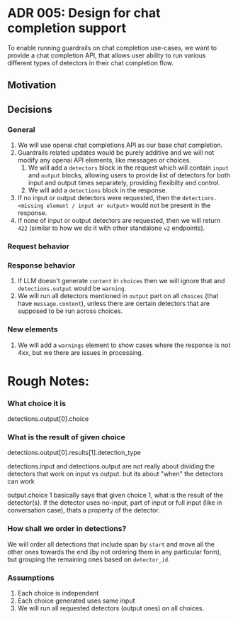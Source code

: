 # ADR 005: Design for chat completion support

To enable running guardrails on chat completion use-cases, we want to provide a chat completion API, that allows user ability to run various different types of detectors in their chat completion flow.

## Motivation


## Decisions

### General
1. We will use openai chat completions API as our base chat completion. 
1. Guardrails related updates would be purely additive and we will not modify any openai API elements, like messages or choices.
    1. We will add a `detectors` block in the request which will contain `input` and `output` blocks, allowing users to provide list of detectors for both input and output times separately, providing flexibilty and control.
    1. We will add a `detections` block in the response.
1. If no input or output detectors were requested, then the `detections.<missing element / input or output>` would not be present in the response.
1. If none of input or output detectors are requested, then we will return `422` (similar to how we do it with other standalone `v2` endpoints).

### Request behavior

### Response behavior
1. If LLM doesn't generate `content` in `choices` then we will ignore that and `detections.output` would be `warning`.
1. We will run all detectors mentioned in `output` part on all `choices` (that have `message.content`), unless there are certain detectors that are supposed to be run across choices.

### New elements
1. We will add a `warnings` element to show cases where the response is not 4xx, but we there are issues in processing.


# Rough Notes:

### What choice it is
detections.output[0].choice

### What is the result of given choice
detections.output[0].results[1].detection_type

detections.input and detections.output are not really about dividing the detectors that work on input vs output. but its about "when" the detectors can work 


output.choice 1 basically says that given choice 1, what is the result of the detector(s). If the detector uses no-input, part of input or full input (like in conversation case), thats a property of the detector.

### How shall we order in detections?
We will order all detections that include span by `start` and move all the other ones towards the end (by not ordering them in any particular form), but grouping the remaining ones based on `detector_id`.

### Assumptions
1. Each choice is independent
2. Each choice generated uses same input
3. We will run all requested detectors (output ones) on all choices.